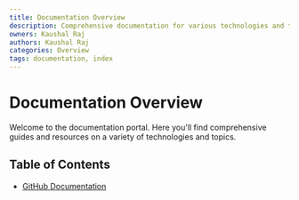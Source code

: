 ```yaml
---
title: Documentation Overview
description: Comprehensive documentation for various technologies and topics.
owners: Kaushal Raj
authors: Kaushal Raj
categories: Overview
tags: documentation, index
---
```


# Documentation Overview

Welcome to the documentation portal. Here you'll find comprehensive guides and resources on a variety of technologies and topics.

## Table of Contents

- [GitHub Documentation](./tech/github.md)
<!-- - [React.js Documentation](react.md)
- [JavaScript Documentation](javascript.md)
- [Excel Formulas Documentation](excel.md)
- [Java Documentation](java.md)
- [Spring Boot Documentation](spring-boot.md)
- [Node.js Documentation](nodejs.md) -->
